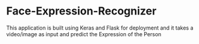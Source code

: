 # Face-Expression-Recognizer
This application is built using Keras and Flask for deployment and it takes a video/image as input and predict the Expression of the Person
